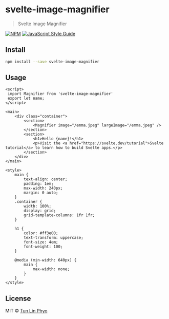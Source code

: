 # svelte-image-magnifier

> Svelte Image Magnifier

[![NPM](https://img.shields.io/npm/v/svelte-image-magnifier.svg)](https://www.npmjs.com/package/svelte-image-magnifier) [![JavaScript Style Guide](https://img.shields.io/badge/code_style-standard-brightgreen.svg)](https://standardjs.com)

## Install

```bash
npm install --save svelte-image-magnifier
```

## Usage

```
<script>
 import Magnifier from 'svelte-image-magnifier'
 export let name;
</script>

<main>
	<div class="container">
		<section>
			<Magnifier image="/emma.jpeg" largeImage="/emma.jpeg" />
		</section>
		<section>
			<h1>Hello {name}!</h1>
			<p>Visit the <a href="https://svelte.dev/tutorial">Svelte tutorial</a> to learn how to build Svelte apps.</p>
		</section>
	</div>
</main>

<style>
	main {
		text-align: center;
		padding: 1em;
		max-width: 240px;
		margin: 0 auto;
	}
	.container {
		width: 100%;
		display: grid;
		grid-template-columns: 1fr 1fr;
	}

	h1 {
		color: #ff3e00;
		text-transform: uppercase;
		font-size: 4em;
		font-weight: 100;
	}

	@media (min-width: 640px) {
		main {
			max-width: none;
		}
	}
</style>
```

## License

MIT © [Tun Lin Phyo](https://github.com/tunlinphyo)
